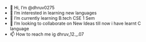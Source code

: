 - 👋 Hi, I’m @dhruv0275
- 👀 I’m interested in learning new languages 
- 🌱 I’m currently learning B.tech CSE 1 Sem
- 💞️ I’m looking to collaborate on New Ideas till now i have learnt C language
- 📫 How to reach me ig dhruv_12._.07

<!---
dhruv0275/dhruv0275 is a ✨ special ✨ repository because its `README.md` (this file) appears on your GitHub profile.
You can click the Preview link to take a look at your changes.
--->
